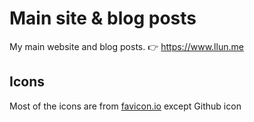 # Main site & blog posts

My main website and blog posts. 👉 https://www.llun.me

## Icons

Most of the icons are from [favicon.io](https://favicon.io/emoji-favicons/) except Github icon
